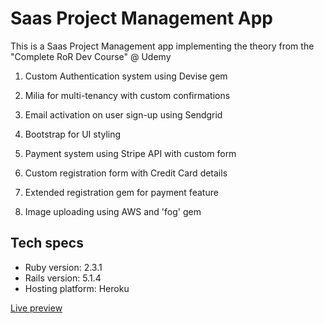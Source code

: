 Saas Project Management App
===========================

This is a Saas Project Management app implementing the theory from the "Complete RoR Dev Course" @ Udemy

1. Custom Authentication system using Devise gem
2. Milia for multi-tenancy with custom confirmations
3. Email activation on user sign-up using Sendgrid
4. Bootstrap for UI styling


0. Payment system using Stripe API with custom form
0. Custom registration form with Credit Card details
0. Extended registration gem for payment feature
0. Image uploading using AWS and 'fog' gem

Tech specs
----------

* Ruby version: 2.3.1
* Rails version: 5.1.4
* Hosting platform: Heroku

[Live preview](https://saas-app-martink.herokuapp.com/)

